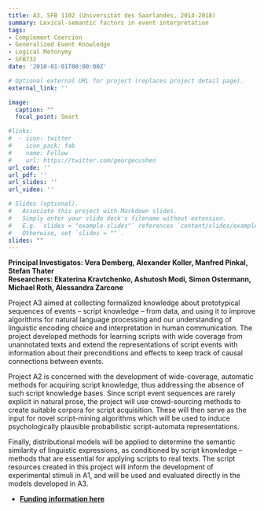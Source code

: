 ```yaml
---
title: A3, SFB 1102 (Universität des Saarlandes, 2014-2018)
summary: Lexical-semantic factors in event interpretation
tags:
- Complement Coercion
- Generalized Event Knowledge
- Logical Metonymy
- SFB732
date: '2010-01-01T00:00:00Z'

# Optional external URL for project (replaces project detail page).
external_link: ''

image:
  caption: ""
  focal_point: Smart

#links:
#  - icon: twitter
#    icon_pack: fab
#    name: Follow
#    url: https://twitter.com/georgecushen
url_code: ''
url_pdf: ''
url_slides: ''
url_video: ''

# Slides (optional).
#   Associate this project with Markdown slides.
#   Simply enter your slide deck's filename without extension.
#   E.g. `slides = "example-slides"` references `content/slides/example-slides.md`.
#   Otherwise, set `slides = ""`.
slides: ""
---
```


<p><b>Principal Investigatos: Vera Demberg, Alexander Koller, Manfred Pinkal, Stefan Thater<br clear="none">
Researchers: Ekaterina Kravtchenko, Ashutosh Modi, Simon Ostermann, Michael Roth, Alessandra Zarcone</b></p>

<p>Project A3 aimed at collecting formalized knowledge about prototypical sequences of events – script knowledge – from data, and using it to improve algorithms for natural language processing and our understanding of linguistic encoding choice and interpretation in human communication. The project developed methods for learning scripts with wide coverage from unannotated texts and extend the representations of script events with information about their preconditions and effects to keep track of causal connections between events.</p>

<p>Project A2 is concerned with the development of wide-coverage, automatic methods for acquiring script knowledge, thus addressing the absence of such script knowledge bases. Since script event sequences are rarely explicit in natural prose, the project will use crowd-sourcing methods to create suitable corpora for script acquisition. These will then serve as the input for novel script-mining algorithms which will be used to induce psychologically plausible probabilistic script-automata representations.</p>

<p>

Finally, distributional models will be applied to determine the semantic similarity of linguistic expressions, as conditioned by script knowledge – methods that are essential for applying scripts to real texts. The script resources created in this project will inform the development of experimental stimuli in A1, and will be used and evaluated directly in the models developed in A3.</p>

- <b><a href="https://gepris.dfg.de/gepris/projekt/256240099" shape="rect">Funding information here</a></b>